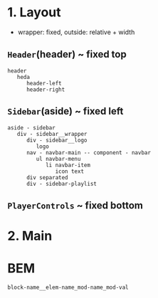 # 1. Layout

-  wrapper: fixed, outside: relative + width

## `Header`(header) ~ fixed top

```
header
   heda
      header-left
      header-right
```

## `Sidebar`(aside) ~ fixed left

```
aside - sidebar
   div - sidebar__wrapper
      div - sidebar__logo
         logo
      nav - navbar-main -- component - navbar
         ul navbar-menu
            li navbar-item
               icon text
      div separated
      div - sidebar-playlist

```

## `PlayerControls` ~ fixed bottom

# 2. Main

# BEM

`block-name__elem-name_mod-name_mod-val`

